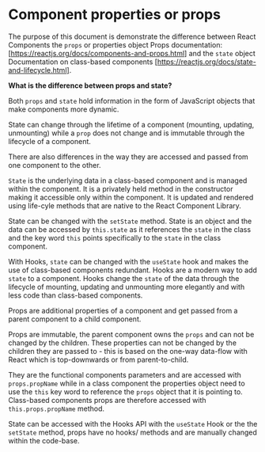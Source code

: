 # Component properties or props

The purpose of this document is demonstrate the difference between React Components the `props` or properties object Props documentation: [https://reactjs.org/docs/components-and-props.html] and the `state` object Documentation on class-based components [https://reactjs.org/docs/state-and-lifecycle.html].

**What is the difference between props and state?**

Both `props` and `state` hold information in the form of JavaScript objects that make components more dynamic.

State can change through the lifetime of a component (mounting, updating, unmounting) while a `prop` does not change and is immutable through the lifecycle of a component.

There are also differences in the way they are accessed and passed from one component to the other.

`State` is the underlying data in a class-based component and is managed within the component. It is a privately held method in the constructor making it accessible only within the component. It is updated and rendered using life-cyle methods that are native to the React Component Library.

State can be changed with the `setState` method. State is an object and the data can be accessed by `this.state` as it references the `state` in the class and the key word `this` points specifically to the `state` in the class component.

With Hooks, `state` can be changed with the `useState` hook and makes the use of class-based components redundant. Hooks are a modern way to add `state` to a component. Hooks change the `state` of the data through the lifecycle of mounting, updating and unmounting more elegantly and with less code than class-based components.

Props are additional properties of a component and get passed from a parent component to a child component.

Props are immutable, the parent component owns the `props` and can not be changed by the children.
These properties can not be changed by the children they are passed to - this is based on the one-way data-flow with React which is top-downwards or from parent-to-child.

They are the functional components parameters and are accessed with `props.propName` while in a class component the properties object need to use the `this` key word to reference the `props` object that it is pointing to. Class-based components props are therefore accessed with `this.props.propName` method.

State can be accessed with the Hooks API with the `useState` Hook or the the `setState` method, props have no hooks/ methods and are manually changed within the code-base.
